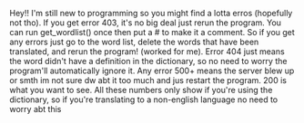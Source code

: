 Hey!! I'm still new to programming so you might find a lotta erros (hopefully not tho). If you get error 403, it's no big deal just rerun the program.
You can run get_wordlist() once then put a # to make it a comment. So if you get any errors just go to the word list, delete the words that have been translated,
and rerun the program! (worked for me).
Error 404 just means the word didn't have a definition in the dictionary, so no need to worry the program'll automatically ignore it.
Any error 500+ means the server blew up or smth im not sure dw abt it too much and jus restart the program.
200 is what you want to see.
All these numbers only show if you're using the dictionary, so if you're translating to a non-english language no need to worry abt this

